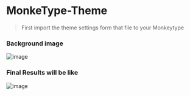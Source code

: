 # MonkeType-Theme

> First import the theme settings form that file to your Monkeytype


### Background image
![image](https://wallpaperaccess.com/full/2109.jpg)


### Final Results will be like
![image](https://github.com/user-attachments/assets/7edfdb82-4f8e-4fb1-85f2-329da27929f6)
